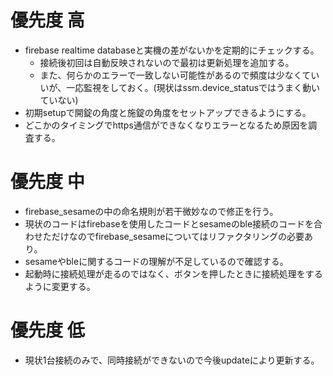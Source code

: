 # 優先度 高
- firebase realtime databaseと実機の差がないかを定期的にチェックする。
  - 接続後初回は自動反映されないので最初は更新処理を追加する。
  - また、何らかのエラーで一致しない可能性があるので頻度は少なくていいが、一応監視をしておく。(現状はssm.device_statusではうまく動いていない)
- 初期setupで開錠の角度と施錠の角度をセットアップできるようにする。
- どこかのタイミングでhttps通信ができなくなりエラーとなるため原因を調査する。

# 優先度 中
- firebase_sesameの中の命名規則が若干微妙なので修正を行う。
- 現状のコードはfirebaseを使用したコードとsesameのble接続のコードを合わせただけなのでfirebase_sesameについてはリファクタリングの必要あり。
- sesameやbleに関するコードの理解が不足しているので確認する。
- 起動時に接続処理が走るのではなく、ボタンを押したときに接続処理をするように変更する。

# 優先度 低
- 現状1台接続のみで、同時接続ができないので今後updateにより更新する。

